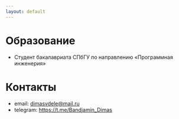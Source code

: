 ```yaml
---
layout: default
---
```


# Образование
- Студент бакалавриата СПбГУ по направлению «Программная инженерия»

# Контакты
- email: dimasvdele@mail.ru
- telegram: https://t.me/Bandjamin_Dimas